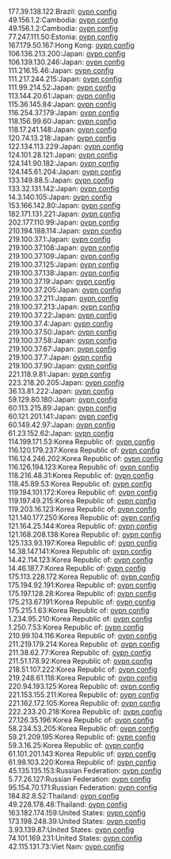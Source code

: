 177.39.138.122:Brazil: [ovpn config](vpn/177_39_138_122.ovpn)  
49.156.1.2:Cambodia: [ovpn config](vpn/49_156_1_2.ovpn)  
49.156.1.2:Cambodia: [ovpn config](vpn/49_156_1_2.ovpn)  
77.247.111.50:Estonia: [ovpn config](vpn/77_247_111_50.ovpn)  
167.179.50.167:Hong Kong: [ovpn config](vpn/167_179_50_167.ovpn)  
106.136.213.200:Japan: [ovpn config](vpn/106_136_213_200.ovpn)  
106.139.130.246:Japan: [ovpn config](vpn/106_139_130_246.ovpn)  
111.216.15.46:Japan: [ovpn config](vpn/111_216_15_46.ovpn)  
111.217.244.215:Japan: [ovpn config](vpn/111_217_244_215.ovpn)  
111.99.214.52:Japan: [ovpn config](vpn/111_99_214_52.ovpn)  
113.144.20.61:Japan: [ovpn config](vpn/113_144_20_61.ovpn)  
115.36.145.84:Japan: [ovpn config](vpn/115_36_145_84.ovpn)  
116.254.37.179:Japan: [ovpn config](vpn/116_254_37_179.ovpn)  
118.156.99.60:Japan: [ovpn config](vpn/118_156_99_60.ovpn)  
118.17.241.148:Japan: [ovpn config](vpn/118_17_241_148.ovpn)  
120.74.13.218:Japan: [ovpn config](vpn/120_74_13_218.ovpn)  
122.134.113.229:Japan: [ovpn config](vpn/122_134_113_229.ovpn)  
124.101.28.121:Japan: [ovpn config](vpn/124_101_28_121.ovpn)  
124.141.90.182:Japan: [ovpn config](vpn/124_141_90_182.ovpn)  
124.145.61.204:Japan: [ovpn config](vpn/124_145_61_204.ovpn)  
133.149.88.5:Japan: [ovpn config](vpn/133_149_88_5.ovpn)  
133.32.131.142:Japan: [ovpn config](vpn/133_32_131_142.ovpn)  
14.3.140.105:Japan: [ovpn config](vpn/14_3_140_105.ovpn)  
153.166.142.80:Japan: [ovpn config](vpn/153_166_142_80.ovpn)  
182.171.131.221:Japan: [ovpn config](vpn/182_171_131_221.ovpn)  
202.177.110.99:Japan: [ovpn config](vpn/202_177_110_99.ovpn)  
210.194.188.114:Japan: [ovpn config](vpn/210_194_188_114.ovpn)  
219.100.37.1:Japan: [ovpn config](vpn/219_100_37_1.ovpn)  
219.100.37.108:Japan: [ovpn config](vpn/219_100_37_108.ovpn)  
219.100.37.109:Japan: [ovpn config](vpn/219_100_37_109.ovpn)  
219.100.37.125:Japan: [ovpn config](vpn/219_100_37_125.ovpn)  
219.100.37.138:Japan: [ovpn config](vpn/219_100_37_138.ovpn)  
219.100.37.19:Japan: [ovpn config](vpn/219_100_37_19.ovpn)  
219.100.37.205:Japan: [ovpn config](vpn/219_100_37_205.ovpn)  
219.100.37.211:Japan: [ovpn config](vpn/219_100_37_211.ovpn)  
219.100.37.213:Japan: [ovpn config](vpn/219_100_37_213.ovpn)  
219.100.37.22:Japan: [ovpn config](vpn/219_100_37_22.ovpn)  
219.100.37.4:Japan: [ovpn config](vpn/219_100_37_4.ovpn)  
219.100.37.50:Japan: [ovpn config](vpn/219_100_37_50.ovpn)  
219.100.37.58:Japan: [ovpn config](vpn/219_100_37_58.ovpn)  
219.100.37.67:Japan: [ovpn config](vpn/219_100_37_67.ovpn)  
219.100.37.7:Japan: [ovpn config](vpn/219_100_37_7.ovpn)  
219.100.37.90:Japan: [ovpn config](vpn/219_100_37_90.ovpn)  
221.118.9.81:Japan: [ovpn config](vpn/221_118_9_81.ovpn)  
223.218.20.205:Japan: [ovpn config](vpn/223_218_20_205.ovpn)  
36.13.81.222:Japan: [ovpn config](vpn/36_13_81_222.ovpn)  
59.129.80.180:Japan: [ovpn config](vpn/59_129_80_180.ovpn)  
60.113.215.89:Japan: [ovpn config](vpn/60_113_215_89.ovpn)  
60.121.201.141:Japan: [ovpn config](vpn/60_121_201_141.ovpn)  
60.149.42.97:Japan: [ovpn config](vpn/60_149_42_97.ovpn)  
61.23.152.62:Japan: [ovpn config](vpn/61_23_152_62.ovpn)  
114.199.171.53:Korea Republic of: [ovpn config](vpn/114_199_171_53.ovpn)  
116.120.179.237:Korea Republic of: [ovpn config](vpn/116_120_179_237.ovpn)  
116.124.246.202:Korea Republic of: [ovpn config](vpn/116_124_246_202.ovpn)  
116.126.194.123:Korea Republic of: [ovpn config](vpn/116_126_194_123.ovpn)  
118.216.48.31:Korea Republic of: [ovpn config](vpn/118_216_48_31.ovpn)  
118.45.89.53:Korea Republic of: [ovpn config](vpn/118_45_89_53.ovpn)  
119.194.101.172:Korea Republic of: [ovpn config](vpn/119_194_101_172.ovpn)  
119.197.49.215:Korea Republic of: [ovpn config](vpn/119_197_49_215.ovpn)  
119.203.16.123:Korea Republic of: [ovpn config](vpn/119_203_16_123.ovpn)  
121.140.177.250:Korea Republic of: [ovpn config](vpn/121_140_177_250.ovpn)  
121.164.25.144:Korea Republic of: [ovpn config](vpn/121_164_25_144.ovpn)  
121.168.208.138:Korea Republic of: [ovpn config](vpn/121_168_208_138.ovpn)  
125.133.93.197:Korea Republic of: [ovpn config](vpn/125_133_93_197.ovpn)  
14.38.147.141:Korea Republic of: [ovpn config](vpn/14_38_147_141.ovpn)  
14.42.114.123:Korea Republic of: [ovpn config](vpn/14_42_114_123.ovpn)  
14.46.187.7:Korea Republic of: [ovpn config](vpn/14_46_187_7.ovpn)  
175.113.228.172:Korea Republic of: [ovpn config](vpn/175_113_228_172.ovpn)  
175.194.92.191:Korea Republic of: [ovpn config](vpn/175_194_92_191.ovpn)  
175.197.128.28:Korea Republic of: [ovpn config](vpn/175_197_128_28.ovpn)  
175.213.67.191:Korea Republic of: [ovpn config](vpn/175_213_67_191.ovpn)  
175.215.1.63:Korea Republic of: [ovpn config](vpn/175_215_1_63.ovpn)  
1.234.95.210:Korea Republic of: [ovpn config](vpn/1_234_95_210.ovpn)  
1.250.7.53:Korea Republic of: [ovpn config](vpn/1_250_7_53.ovpn)  
210.99.104.116:Korea Republic of: [ovpn config](vpn/210_99_104_116.ovpn)  
211.219.179.214:Korea Republic of: [ovpn config](vpn/211_219_179_214.ovpn)  
211.38.62.77:Korea Republic of: [ovpn config](vpn/211_38_62_77.ovpn)  
211.51.178.92:Korea Republic of: [ovpn config](vpn/211_51_178_92.ovpn)  
218.51.107.222:Korea Republic of: [ovpn config](vpn/218_51_107_222.ovpn)  
219.248.61.118:Korea Republic of: [ovpn config](vpn/219_248_61_118.ovpn)  
220.94.193.125:Korea Republic of: [ovpn config](vpn/220_94_193_125.ovpn)  
221.153.155.211:Korea Republic of: [ovpn config](vpn/221_153_155_211.ovpn)  
221.162.172.105:Korea Republic of: [ovpn config](vpn/221_162_172_105.ovpn)  
222.233.20.218:Korea Republic of: [ovpn config](vpn/222_233_20_218.ovpn)  
27.126.35.196:Korea Republic of: [ovpn config](vpn/27_126_35_196.ovpn)  
58.234.53.205:Korea Republic of: [ovpn config](vpn/58_234_53_205.ovpn)  
59.21.209.195:Korea Republic of: [ovpn config](vpn/59_21_209_195.ovpn)  
59.3.16.25:Korea Republic of: [ovpn config](vpn/59_3_16_25.ovpn)  
61.101.201.143:Korea Republic of: [ovpn config](vpn/61_101_201_143.ovpn)  
61.98.103.220:Korea Republic of: [ovpn config](vpn/61_98_103_220.ovpn)  
45.135.135.153:Russian Federation: [ovpn config](vpn/45_135_135_153.ovpn)  
5.77.26.127:Russian Federation: [ovpn config](vpn/5_77_26_127.ovpn)  
95.154.70.171:Russian Federation: [ovpn config](vpn/95_154_70_171.ovpn)  
184.82.8.52:Thailand: [ovpn config](vpn/184_82_8_52.ovpn)  
49.228.178.48:Thailand: [ovpn config](vpn/49_228_178_48.ovpn)  
163.182.174.159:United States: [ovpn config](vpn/163_182_174_159.ovpn)  
173.198.248.39:United States: [ovpn config](vpn/173_198_248_39.ovpn)  
3.93.139.87:United States: [ovpn config](vpn/3_93_139_87.ovpn)  
74.101.169.231:United States: [ovpn config](vpn/74_101_169_231.ovpn)  
42.115.131.73:Viet Nam: [ovpn config](vpn/42_115_131_73.ovpn)  
